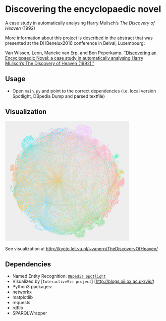 # Discovering the encyclopaedic novel
A case study in automatically analysing Harry Mulisch’s _The Discovery of Heaven_ (1992)

More information about this project is described in the abstract that was presented at the DHBenelux2016 conference in Belval, Luxembourg: 

Van Wissen, Leon, Marieke van Erp, and Ben Peperkamp. ["Discovering an Encyclopaedic Novel: a case study in automatically analysing Harry Mulisch’s The Discovery of Heaven (1992)."](http://www.dhbenelux.org/wp-content/uploads/2016/05/39_Van_Wissen_Van_Erp_Peperkamp_FinalAbstract_DHBenelux2016_short.pdf)

## Usage
* Open `main.py` and point to the correct dependencies (i.e. local version Spotlight, DBpedia Dump and parsed textfile)

## Visualization
[![preview-visualization](https://github.com/LvanWissen/Ontdekking/blob/master/visualization/images/preview.png)](http://kyoto.let.vu.nl/~vanerp/TheDiscoveryOfHeaven/)

See visualization at http://kyoto.let.vu.nl/~vanerp/TheDiscoveryOfHeaven/

## Dependencies
* Named Entity Recognition: [`DBpedia Spotlight`](https://github.com/dbpedia-spotlight/dbpedia-spotlight/wiki/Run-from-a-JAR)
* Visualized by [`InteractiveVis project`] (http://blogs.oii.ox.ac.uk/vis/)
* Python3 packages:
 *   networkx
 *   matplotlib
 *   requests
 *   rdflib
 *   SPARQLWrapper
